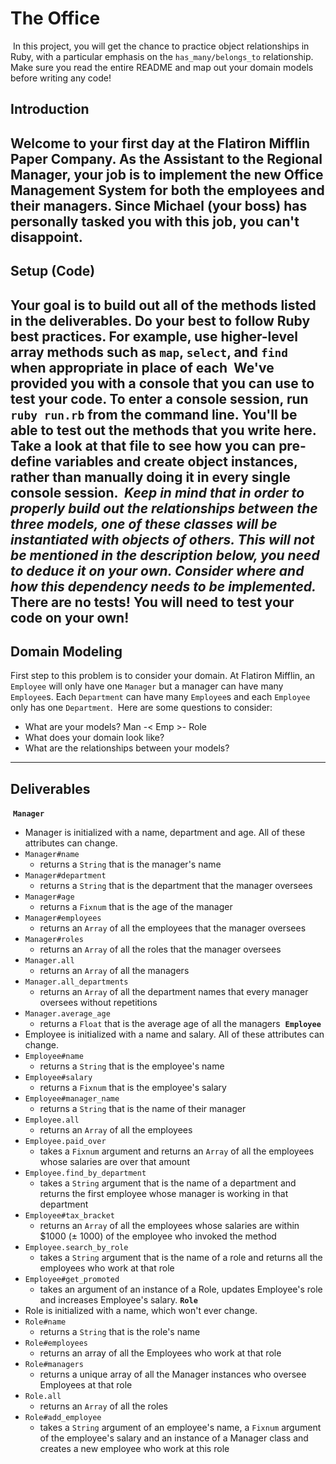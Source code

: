 # The Office
​
In this project, you will get the chance to practice object relationships in Ruby, with a particular emphasis on the `has_many/belongs_to` relationship. Make sure you read the entire README and map out your domain models before writing any code!
​
## Introduction
Welcome to your first day at the Flatiron Mifflin Paper Company. As the Assistant to the Regional Manager, your job is to implement the new Office Management System for both the employees and their managers. Since Michael (your boss) has personally tasked you with this job, you can't disappoint.
​
---
## Setup (Code)
Your goal is to build out all of the methods listed in the deliverables. Do your best to follow Ruby best practices. For example, use higher-level array methods such as `map`, `select`, and `find` when appropriate in place of each
​
We've provided you with a console that you can use to test your code. To enter a console session, run `ruby run.rb` from the command line. You'll be able to test out the methods that you write here. Take a look at that file to see how you can pre-define variables and create object instances, rather than manually doing it in every single console session.
​
_Keep in mind that in order to properly build out the relationships between the three models, one of these classes will be instantiated with objects of others. This will not be mentioned in the description below, you need to deduce it on your own. Consider where and how this dependency needs to be implemented._
​
There are **no** tests! You will need to test your code on your own!
​
---
## Domain Modeling
First step to this problem is to consider your domain. At Flatiron Mifflin, an `Employee` will only have one `Manager` but a manager can have many `Employee`s. Each `Department` can have many `Employee`s and each `Employee` only has one `Department`.
​
Here are some questions to consider:
- What are your models? Man -< Emp >- Role
- What does your domain look like?
- What are the relationships between your models?
​
---
## Deliverables
​
**`Manager`**
  * Manager is initialized with a name, department and age. All of these attributes can change.
  * `Manager#name`
    * returns a `String` that is the manager's name
  * `Manager#department`
    * returns a `String` that is the department that the manager oversees
  * `Manager#age`
    * returns a `Fixnum` that is the age of the manager
  * `Manager#employees`
    * returns an `Array` of all the employees that the manager oversees
  * `Manager#roles`
    * returns an `Array` of all the roles that the manager oversees
  * `Manager.all`
    * returns an `Array` of all the managers
  * `Manager.all_departments`
    * returns an `Array` of all the department names that every manager oversees without repetitions
  * `Manager.average_age`
    * returns a `Float` that is the average age of all the managers
​
**`Employee`**
  * Employee is initialized with a name and salary. All of these attributes can change.
  * `Employee#name`
    * returns a `String` that is the employee's name
  * `Employee#salary`
    * returns a `Fixnum` that is the employee's salary
  * `Employee#manager_name`
    * returns a `String` that is the name of their manager
  * `Employee.all`
    * returns an `Array` of all the employees
  * `Employee.paid_over`
    * takes a `Fixnum` argument and returns an `Array` of all the employees whose salaries are over that amount
  * `Employee.find_by_department`
    * takes a `String` argument that is the name of a department and returns the first employee whose manager is working in that department
  * `Employee#tax_bracket`
    * returns an `Array` of all the employees whose salaries are within $1000 (± 1000) of the employee who invoked the method
  * `Employee.search_by_role`
    * takes a `String` argument that is the name of a role and returns all the employees who work at that role
  * `Employee#get_promoted`
    * takes an argument of an instance of a Role, updates Employee's role and increases Employee's salary.
​
**`Role`**
  * Role is initialized with a name, which won't ever change.
  * `Role#name`
    * returns a `String` that is the role's name
  * `Role#employees`
    * returns an array of all the Employees who work at that role
  * `Role#managers`
    * returns a unique array of all the Manager instances who oversee Employees at that role 
  * `Role.all`
    * returns an `Array` of all the roles
  * `Role#add_employee`
    * takes a `String` argument of an employee's name, a `Fixnum` argument of the employee's salary and an instance of a Manager class and creates a new employee who work at this role